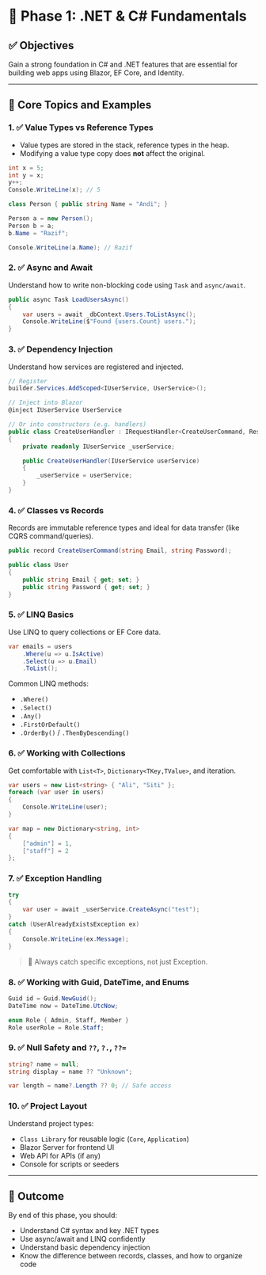 # 🧱 Phase 1: .NET & C# Fundamentals

## ✅ Objectives

Gain a strong foundation in C# and .NET features that are essential for building web apps using Blazor, EF Core, and Identity.

---

## 🧠 Core Topics and Examples

### 1. ✅ Value Types vs Reference Types

- Value types are stored in the stack, reference types in the heap.
- Modifying a value type copy does **not** affect the original.

```csharp
int x = 5;
int y = x;
y++;
Console.WriteLine(x); // 5

class Person { public string Name = "Andi"; }

Person a = new Person();
Person b = a;
b.Name = "Razif";

Console.WriteLine(a.Name); // Razif
```

### 2. ✅ Async and Await

Understand how to write non-blocking code using `Task` and `async/await`.

```csharp
public async Task LoadUsersAsync()
{
    var users = await _dbContext.Users.ToListAsync();
    Console.WriteLine($"Found {users.Count} users.");
}
```

### 3. ✅ Dependency Injection

Understand how services are registered and injected.

```csharp
// Register
builder.Services.AddScoped<IUserService, UserService>();

// Inject into Blazor
@inject IUserService UserService
```

```csharp
// Or into constructors (e.g. handlers)
public class CreateUserHandler : IRequestHandler<CreateUserCommand, Result<Guid>>
{
    private readonly IUserService _userService;

    public CreateUserHandler(IUserService userService)
    {
        _userService = userService;
    }
}
```

### 4. ✅ Classes vs Records

Records are immutable reference types and ideal for data transfer (like CQRS command/queries).

```csharp
public record CreateUserCommand(string Email, string Password);
```

```csharp
public class User
{
    public string Email { get; set; }
    public string Password { get; set; }
}
```

### 5. ✅ LINQ Basics

Use LINQ to query collections or EF Core data.

```csharp
var emails = users
    .Where(u => u.IsActive)
    .Select(u => u.Email)
    .ToList();
```

Common LINQ methods:

- `.Where()`
- `.Select()`
- `.Any()`
- `.FirstOrDefault()`
- `.OrderBy()` / `.ThenByDescending()`

### 6. ✅ Working with Collections

Get comfortable with `List<T>`, `Dictionary<TKey,TValue>`, and iteration.

```csharp
var users = new List<string> { "Ali", "Siti" };
foreach (var user in users)
{
    Console.WriteLine(user);
}
```

```csharp
var map = new Dictionary<string, int>
{
    ["admin"] = 1,
    ["staff"] = 2
};
```

### 7. ✅ Exception Handling

```csharp
try
{
    var user = await _userService.CreateAsync("test");
}
catch (UserAlreadyExistsException ex)
{
    Console.WriteLine(ex.Message);
}
```

> 🔸 Always catch specific exceptions, not just Exception.

### 8. ✅ Working with Guid, DateTime, and Enums

```csharp
Guid id = Guid.NewGuid();
DateTime now = DateTime.UtcNow;

enum Role { Admin, Staff, Member }
Role userRole = Role.Staff;
```

### 9. ✅ Null Safety and `??`, `?.`, `??=`

```csharp
string? name = null;
string display = name ?? "Unknown";

var length = name?.Length ?? 0; // Safe access
```

### 10. ✅ Project Layout

Understand project types:

- `Class Library` for reusable logic (`Core`, `Application`)
- Blazor Server for frontend UI
- Web API for APIs (if any)
- Console for scripts or seeders

---

## 🏁 Outcome

By end of this phase, you should:

- Understand C# syntax and key .NET types
- Use async/await and LINQ confidently
- Understand basic dependency injection
- Know the difference between records, classes, and how to organize code
